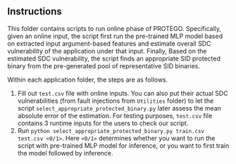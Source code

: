 ## Instructions

This folder contains scripts to run online phase of PROTEGO. Specifically, given an online input, the script first run the pre-trained MLP model based on extracted input argument-based features and estimate overall SDC vulnerability of the application under that input. Finally, Based on the estimated SDC vulnerability, the script finds an appropriate SID protected binary from the pre-generated pool of representative SID binaries. 

Within each application folder, the steps are as follows.
1. Fill out `test.csv` file with online inputs. You can also put their actual SDC vulnerabilities (from fault injections from `Utilities` folder) to let the script `select_appropriate_protected_binary.py` later assess the mean absolute error of the estimation. For testing purposes, `test.csv` file contains 3 runtime inputs for the users to check our script.
2. Run `python select_appropriate_protected_binary.py train.csv test.csv <0/1>`. Here `<0/1>` determines whether you want to run the script with pre-trained MLP model for inference, or you want to first train the model followed by inference.
